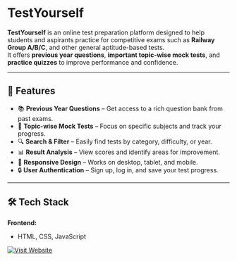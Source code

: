 # TestYourself

**TestYourself** is an online test preparation platform designed to help students and aspirants practice for competitive exams such as **Railway Group A/B/C**, and other general aptitude-based tests.  
It offers **previous year questions**, **important topic-wise mock tests**, and **practice quizzes** to improve performance and confidence.

---

## 🚀 Features

- 📚 **Previous Year Questions** – Get access to a rich question bank from past exams.
- 📝 **Topic-wise Mock Tests** – Focus on specific subjects and track your progress.
- 🔍 **Search & Filter** – Easily find tests by category, difficulty, or year.
- 📊 **Result Analysis** – View scores and identify areas for improvement.
- 📱 **Responsive Design** – Works on desktop, tablet, and mobile.
- 🔒 **User Authentication** – Sign up, log in, and save your test progress.

---

## 🛠️ Tech Stack

**Frontend:**
- HTML, CSS, JavaScript

[![Visit Website](https://img.shields.io/badge/Visit%20Website-Click%20Here-blue)](https://deepakoraon0348.github.io/Test-Your-Self/Frontend/index.html)

